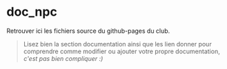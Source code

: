 # doc_npc
Retrouver ici les fichiers source du github-pages du club.
> Lisez bien la section documentation ainsi que les lien donner pour comprendre comme modifier ou ajouter votre propre documentation, *c'est pas bien compliquer :)*
